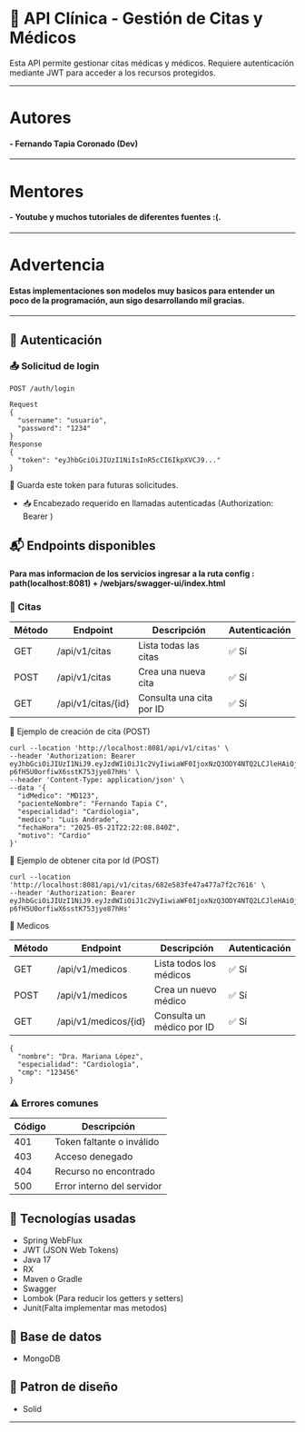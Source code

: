 # 🏥 API Clínica - Gestión de Citas y Médicos

Esta API permite gestionar citas médicas y médicos. Requiere autenticación mediante JWT para acceder a los recursos protegidos.

---
# Autores

#### - Fernando Tapia Coronado (Dev)

---
# Mentores

#### - Youtube y muchos tutoriales de diferentes fuentes :(.

---

# Advertencia

#### Estas implementaciones son modelos muy basicos para entender un poco de la programación, aun sigo desarrollando mil gracias.


---

## 🔐 Autenticación

### 📤 Solicitud de login

`POST /auth/login`

```
Request
{
  "username": "usuario",
  "password": "1234"
}
Response
{
  "token": "eyJhbGciOiJIUzI1NiIsInR5cCI6IkpXVCJ9..."
}
```

📌 Guarda este token para futuras solicitudes.

- 📥 Encabezado requerido en llamadas autenticadas
  (Authorization: Bearer <token>)


## 📬 Endpoints disponibles

#### Para mas informacion de los servicios ingresar a la ruta config : path(localhost:8081) + /webjars/swagger-ui/index.html
### 📅 Citas
| Método | Endpoint           | Descripción              | Autenticación |
| ------ | ------------------ | ------------------------ | ------------- |
| GET    | /api/v1/citas      | Lista todas las citas    | ✅ Sí          |
| POST   | /api/v1/citas      | Crea una nueva cita      | ✅ Sí          |
| GET    | /api/v1/citas/{id} | Consulta una cita por ID | ✅ Sí          |


 📌 Ejemplo de creación de cita (POST)
```
curl --location 'http://localhost:8081/api/v1/citas' \
--header 'Authorization: Bearer eyJhbGciOiJIUzI1NiJ9.eyJzdWIiOiJ1c2VyIiwiaWF0IjoxNzQ3ODY4NTQ2LCJleHAiOjE3NDc4NzIxNDZ9.pMUW4v_tQhKUm-p6fH5U0orfiwX6sstK753jye87hHs' \
--header 'Content-Type: application/json' \
--data '{
  "idMedico": "MD123",
  "pacienteNombre": "Fernando Tapia C",
  "especialidad": "Cardiologia",
  "medico": "Luis Andrade",
  "fechaHora": "2025-05-21T22:22:08.840Z",
  "motivo": "Cardio"
}'
```

📌 Ejemplo de obtener cita por Id (POST)
```
curl --location 'http://localhost:8081/api/v1/citas/682e583fe47a477a7f2c7616' \
--header 'Authorization: Bearer eyJhbGciOiJIUzI1NiJ9.eyJzdWIiOiJ1c2VyIiwiaWF0IjoxNzQ3ODY4NTQ2LCJleHAiOjE3NDc4NzIxNDZ9.pMUW4v_tQhKUm-p6fH5U0orfiwX6sstK753jye87hHs'
```

📅 Medicos

| Método | Endpoint             | Descripción               | Autenticación |
| ------ | -------------------- | ------------------------- | ------------- |
| GET    | /api/v1/medicos      | Lista todos los médicos   | ✅ Sí          |
| POST   | /api/v1/medicos      | Crea un nuevo médico      | ✅ Sí          |
| GET    | /api/v1/medicos/{id} | Consulta un médico por ID | ✅ Sí          |


```
{
  "nombre": "Dra. Mariana López",
  "especialidad": "Cardiología",
  "cmp": "123456"
}
```

### ⚠️ Errores comunes

| Código | Descripción                |
| ------ | -------------------------- |
| 401    | Token faltante o inválido  |
| 403    | Acceso denegado            |
| 404    | Recurso no encontrado      |
| 500    | Error interno del servidor |

## 🧪 Tecnologías usadas
- Spring WebFlux
- JWT (JSON Web Tokens)
- Java 17
- RX
- Maven o Gradle
- Swagger
- Lombok (Para reducir los getters y setters)
- Junit(Falta implementar mas metodos)

## 🧪 Base de datos

- MongoDB

## 🧪 Patron de diseño
- Solid
---


